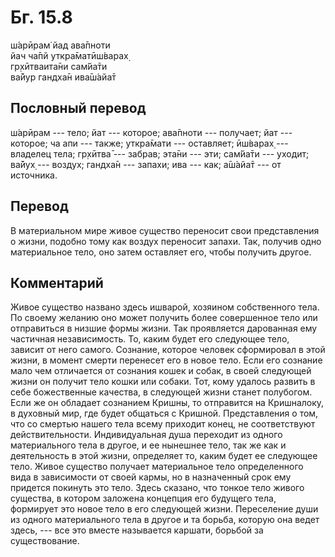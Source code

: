 # Бг. 15.8
ш́арӣрам̇ йад ава̄пноти<br/>
йач ча̄пй уткра̄матӣш́варах̣<br/>
гр̣хӣтваита̄ни сам̇йа̄ти<br/>
ва̄йур гандха̄н ива̄ш́айа̄т
## Пословный перевод

ш́арӣрам --- тело; йат --- которое; ава̄пноти --- получает; йат ---
которое; ча апи --- также; уткра̄мати --- оставляет; ӣш́варах̣ --- владелец
тела; гр̣хӣтва̄ --- забрав; эта̄ни --- эти; сам̇йа̄ти --- уходит; ва̄йух̣ ---
воздух; гандха̄н --- запахи; ива --- как; а̄ш́айа̄т --- от источника.

## Перевод

В материальном мире живое существо переносит свои представления о жизни,
подобно тому как воздух переносит запахи. Так, получив одно материальное
тело, оно затем оставляет его, чтобы получить другое.

## Комментарий

Живое существо названо здесь ишварой, хозяином собственного тела. По
своему желанию оно может получить более совершенное тело или отправиться
в низшие формы жизни. Так проявляется дарованная ему частичная
независимость. То, каким будет его следующее тело, зависит от него
самого. Сознание, которое человек сформировал в этой жизни, в момент
смерти перенесет его в новое тело. Если его сознание мало чем отличается
от сознания кошек и собак, в своей следующей жизни он получит тело кошки
или собаки. Тот, кому удалось развить в себе божественные качества, в
следующей жизни станет полубогом. Если же он обладает сознанием Кришны,
то отправится на Кришналоку, в духовный мир, где будет общаться с
Кришной. Представления о том, что со смертью нашего тела всему приходит
конец, не соответствуют действительности. Индивидуальная душа переходит
из одного материального тела в другое, и ее нынешнее тело, так же как и
деятельность в этой жизни, определяет то, каким будет ее следующее тело.
Живое существо получает материальное тело определенного вида в
зависимости от своей кармы, но в назначенный срок ему придется покинуть
это тело. Здесь сказано, что тонкое тело живого существа, в котором
заложена концепция его будущего тела, формирует это новое тело в его
следующей жизни. Переселение души из одного материального тела в другое
и та борьба, которую она ведет здесь, --- все это вместе называется
каршати, борьбой за существование.
